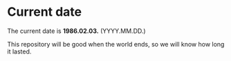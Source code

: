 # Current date

The current date is **1986.02.03.** (YYYY.MM.DD.)

This repository will be good when the world ends, so we will know how long it lasted.